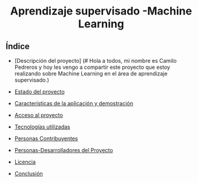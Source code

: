 <h1 align="center"> Aprendizaje supervisado -Machine Learning </h1>

## Índice

* [Descripción del proyecto] (# Hola a todos, mi nombre es Camilo Pedreros y hoy les vengo a compartir este proyecto que estoy realizando sobre Machine Learning en el área de aprendizaje supervisado.)

* [Estado del proyecto](#Estado-del-proyecto)

* [Características de la aplicación y demostración](#Características-de-la-aplicación-y-demostración)

* [Acceso al proyecto](#acceso-proyecto)

* [Tecnologías utilizadas](#tecnologías-utilizadas)

* [Personas Contribuyentes](#personas-contribuyentes)

* [Personas-Desarrolladores del Proyecto](#personas-desarrolladores)

* [Licencia](#licencia)

* [Conclusión](#conclusión)
